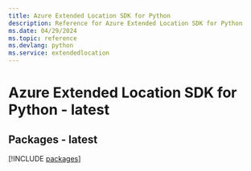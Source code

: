 ```yaml
---
title: Azure Extended Location SDK for Python
description: Reference for Azure Extended Location SDK for Python
ms.date: 04/29/2024
ms.topic: reference
ms.devlang: python
ms.service: extendedlocation
---
```

# Azure Extended Location SDK for Python - latest
## Packages - latest
[!INCLUDE [packages](extended-location-index.md)]
